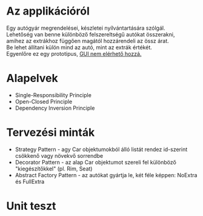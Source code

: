 <div>
    <h1>Az applikációról</h1>
    <p>
        Egy autógyár megrendelései, készletei nyílvántartására szólgál.<br>
        Lehetőség van benne különböző felszereltségű autókat összerakni,<br>
        amihez az extrákhoz függően magától hozzárendeli az össz árat.<br>
        Be lehet állítani külön mind az autó, mint az extrák értékét.<br>
        Egyenlőre ez egy prototipus, <span style="text-decoration: underline;">GUI nem elérhető hozzá.</span>
    </p>
</div>

<div>
    <h1>Alapelvek</h1>
    <ul>
        <li>Single-Responsibility Principle</li>
        <li>Open-Closed Principle</li>
        <li>Dependency Inversion Principle</li>
    </ul>
</div>

<div>
    <h1>Tervezési minták</h1>
    <ul>
        <li>Strategy Pattern - agy Car objektumokból álló listát rendez id-szerint csökkenő vagy növekvő sorrendbe</li>
        <li>Decorator Pattern - az alap Car objektumot szereli fel különböző "kiegészítőkkel" (pl. Rim, Seat)</li>
        <li>Abstract Factory Pattern - az autókat gyártja le, két féle képpen: NoExtra és FullExtra </li>
    </ul>
</div>

<div>
    <h1>Unit teszt</h1>
</div>
